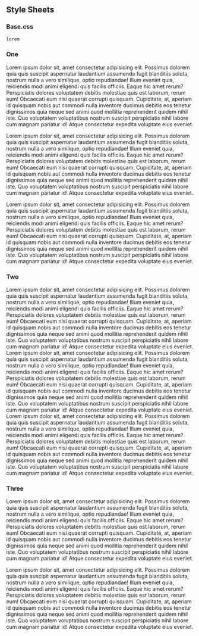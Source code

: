 <!-- <svelte:head>
	<title>Postcss</title>
</svelte:head> -->

## Style Sheets

### Base.css
``` css
lorem 
```

<!-- - [One]('./#one') -->

### One
Lorem ipsum dolor sit, amet consectetur adipisicing elit. Possimus dolorem quia quis suscipit aspernatur laudantium assumenda fugit blanditiis soluta, nostrum nulla a vero similique, optio repudiandae! Illum eveniet quia, reiciendis modi animi eligendi quis facilis officiis. Eaque hic amet rerum? Perspiciatis dolores voluptatem debitis molestiae quis est laborum, rerum eum! Obcaecati eum nisi quaerat corrupti quisquam. Cupiditate, at, aperiam id quisquam nobis aut commodi nulla inventore ducimus debitis eos tenetur dignissimos quia neque sed animi quod mollitia reprehenderit quidem nihil iste. Quo voluptatem voluptatibus nostrum suscipit perspiciatis nihil labore cum magnam pariatur id! Atque consectetur expedita voluptate eius eveniet.  

Lorem ipsum dolor sit, amet consectetur adipisicing elit. Possimus dolorem quia quis suscipit aspernatur laudantium assumenda fugit blanditiis soluta, nostrum nulla a vero similique, optio repudiandae! Illum eveniet quia, reiciendis modi animi eligendi quis facilis officiis. Eaque hic amet rerum? Perspiciatis dolores voluptatem debitis molestiae quis est laborum, rerum eum! Obcaecati eum nisi quaerat corrupti quisquam. Cupiditate, at, aperiam id quisquam nobis aut commodi nulla inventore ducimus debitis eos tenetur dignissimos quia neque sed animi quod mollitia reprehenderit quidem nihil iste. Quo voluptatem voluptatibus nostrum suscipit perspiciatis nihil labore cum magnam pariatur id! Atque consectetur expedita voluptate eius eveniet. 

Lorem ipsum dolor sit, amet consectetur adipisicing elit. Possimus dolorem quia quis suscipit aspernatur laudantium assumenda fugit blanditiis soluta, nostrum nulla a vero similique, optio repudiandae! Illum eveniet quia, reiciendis modi animi eligendi quis facilis officiis. Eaque hic amet rerum? Perspiciatis dolores voluptatem debitis molestiae quis est laborum, rerum eum! Obcaecati eum nisi quaerat corrupti quisquam. Cupiditate, at, aperiam id quisquam nobis aut commodi nulla inventore ducimus debitis eos tenetur dignissimos quia neque sed animi quod mollitia reprehenderit quidem nihil iste. Quo voluptatem voluptatibus nostrum suscipit perspiciatis nihil labore cum magnam pariatur id! Atque consectetur expedita voluptate eius eveniet. 

### Two
Lorem ipsum dolor sit, amet consectetur adipisicing elit. Possimus dolorem quia quis suscipit aspernatur laudantium assumenda fugit blanditiis soluta, nostrum nulla a vero similique, optio repudiandae! Illum eveniet quia, reiciendis modi animi eligendi quis facilis officiis. Eaque hic amet rerum? Perspiciatis dolores voluptatem debitis molestiae quis est laborum, rerum eum! Obcaecati eum nisi quaerat corrupti quisquam. Cupiditate, at, aperiam id quisquam nobis aut commodi nulla inventore ducimus debitis eos tenetur dignissimos quia neque sed animi quod mollitia reprehenderit quidem nihil iste. Quo voluptatem voluptatibus nostrum suscipit perspiciatis nihil labore cum magnam pariatur id! Atque consectetur expedita voluptate eius eveniet.
Lorem ipsum dolor sit, amet consectetur adipisicing elit. Possimus dolorem quia quis suscipit aspernatur laudantium assumenda fugit blanditiis soluta, nostrum nulla a vero similique, optio repudiandae! Illum eveniet quia, reiciendis modi animi eligendi quis facilis officiis. Eaque hic amet rerum? Perspiciatis dolores voluptatem debitis molestiae quis est laborum, rerum eum! Obcaecati eum nisi quaerat corrupti quisquam. Cupiditate, at, aperiam id quisquam nobis aut commodi nulla inventore ducimus debitis eos tenetur dignissimos quia neque sed animi quod mollitia reprehenderit quidem nihil iste. Quo voluptatem voluptatibus nostrum suscipit perspiciatis nihil labore cum magnam pariatur id! Atque consectetur expedita voluptate eius eveniet.
Lorem ipsum dolor sit, amet consectetur adipisicing elit. Possimus dolorem quia quis suscipit aspernatur laudantium assumenda fugit blanditiis soluta, nostrum nulla a vero similique, optio repudiandae! Illum eveniet quia, reiciendis modi animi eligendi quis facilis officiis. Eaque hic amet rerum? Perspiciatis dolores voluptatem debitis molestiae quis est laborum, rerum eum! Obcaecati eum nisi quaerat corrupti quisquam. Cupiditate, at, aperiam id quisquam nobis aut commodi nulla inventore ducimus debitis eos tenetur dignissimos quia neque sed animi quod mollitia reprehenderit quidem nihil iste. Quo voluptatem voluptatibus nostrum suscipit perspiciatis nihil labore cum magnam pariatur id! Atque consectetur expedita voluptate eius eveniet.

### Three
Lorem ipsum dolor sit, amet consectetur adipisicing elit. Possimus dolorem quia quis suscipit aspernatur laudantium assumenda fugit blanditiis soluta, nostrum nulla a vero similique, optio repudiandae! Illum eveniet quia, reiciendis modi animi eligendi quis facilis officiis. Eaque hic amet rerum? Perspiciatis dolores voluptatem debitis molestiae quis est laborum, rerum eum! Obcaecati eum nisi quaerat corrupti quisquam. Cupiditate, at, aperiam id quisquam nobis aut commodi nulla inventore ducimus debitis eos tenetur dignissimos quia neque sed animi quod mollitia reprehenderit quidem nihil iste. Quo voluptatem voluptatibus nostrum suscipit perspiciatis nihil labore cum magnam pariatur id! Atque consectetur expedita voluptate eius eveniet.

Lorem ipsum dolor sit, amet consectetur adipisicing elit. Possimus dolorem quia quis suscipit aspernatur laudantium assumenda fugit blanditiis soluta, nostrum nulla a vero similique, optio repudiandae! Illum eveniet quia, reiciendis modi animi eligendi quis facilis officiis. Eaque hic amet rerum? Perspiciatis dolores voluptatem debitis molestiae quis est laborum, rerum eum! Obcaecati eum nisi quaerat corrupti quisquam. Cupiditate, at, aperiam id quisquam nobis aut commodi nulla inventore ducimus debitis eos tenetur dignissimos quia neque sed animi quod mollitia reprehenderit quidem nihil iste. Quo voluptatem voluptatibus nostrum suscipit perspiciatis nihil labore cum magnam pariatur id! Atque consectetur expedita voluptate eius eveniet.